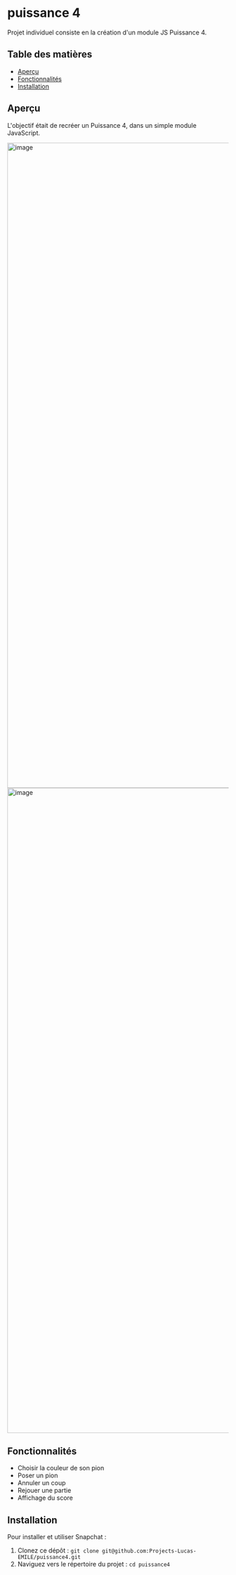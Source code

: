 # puissance 4

Projet individuel consiste en la création d'un module JS Puissance 4.

## Table des matières

- [Aperçu](#aperçu)
- [Fonctionnalités](#fonctionnalités)
- [Installation](#installation)

## Aperçu

L'objectif était de recréer un Puissance 4, dans un simple module JavaScript.

<img width="1470" alt="image" src="https://github.com/Projects-Lucas-EMILE/puissance4/assets/118727247/9d7f0bf8-7bae-4f1c-8f87-1c1e15edf19f">

<img width="1470" alt="image" src="https://github.com/Projects-Lucas-EMILE/puissance4/assets/118727247/7222e06d-e0c8-49f4-bbea-caf47e5d6319">



## Fonctionnalités

- Choisir la couleur de son pion
- Poser un pion
- Annuler un coup
- Rejouer une partie
- Affichage du score

## Installation

Pour installer et utiliser Snapchat :

1. Clonez ce dépôt : `git clone git@github.com:Projects-Lucas-EMILE/puissance4.git`
2. Naviguez vers le répertoire du projet : `cd puissance4`
